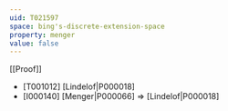```yaml
---
uid: T021597
space: bing's-discrete-extension-space
property: menger
value: false
---
```

[[Proof]]

* [T001012] [Lindelof|P000018]
* [I000140] [Menger|P000066] => [Lindelof|P000018]

